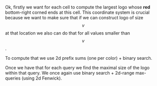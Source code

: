 Ok, firstly we want for each cell to compute the largest logo whose __red__ bottom-right corned ends at this cell.  This coordinate system is crucial because we want to make sure that if we can construct logo of size $$v$$ at that location we also can do that for all values smaller than $$v$$.

To compute that we use 2d prefix sums (one per color) + binary search.

Once we have that for each query we find the maximal size of the logo within that query.  We once again use binary search + 2d-range max-queries (using 2d Fenwick).

